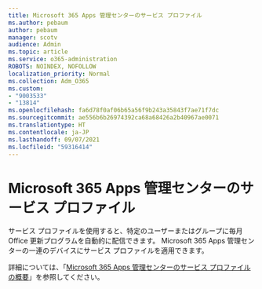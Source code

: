 ```yaml
---
title: Microsoft 365 Apps 管理センターのサービス プロファイル
ms.author: pebaum
author: pebaum
manager: scotv
audience: Admin
ms.topic: article
ms.service: o365-administration
ROBOTS: NOINDEX, NOFOLLOW
localization_priority: Normal
ms.collection: Adm_O365
ms.custom:
- "9003533"
- "13814"
ms.openlocfilehash: fa6d78f0af06b65a56f9b243a35843f7ae71f7dc
ms.sourcegitcommit: ae556b6b26974392ca68a68426a2b40967ae0071
ms.translationtype: HT
ms.contentlocale: ja-JP
ms.lasthandoff: 09/07/2021
ms.locfileid: "59316414"
---
```

# <a name="servicing-profiles-in-microsoft-365-apps-admin-center"></a>Microsoft 365 Apps 管理センターのサービス プロファイル

サービス プロファイルを使用すると、特定のユーザーまたはグループに毎月 Office 更新プログラムを自動的に配信できます。 Microsoft 365 Apps 管理センターの一連のデバイスにサービス プロファイルを適用できます。

詳細については、「[Microsoft 365 Apps 管理センターのサービス プロファイルの概要](https://docs.microsoft.com/deployoffice/admincenter/servicing-profile)」を参照してください。